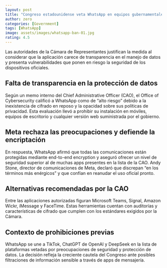 ```yaml
---
layout: post
title: "Congreso estadounidense veta WhatsApp en equipos gubernamentales"
author: zero
categories: [Government]
tags: [WhatsApp]
image: assets/images/whatsapp-ban-01.jpg
rating: 4.5
---
```


Las autoridades de la Cámara de Representantes justifican la medida al considerar que la aplicación carece de transparencia en el manejo de datos y presenta vulnerabilidades que ponen en riesgo la seguridad de los dispositivos oficiales.



## Falta de transparencia en la protección de datos  
Según un memo interno del Chief Administrative Officer (CAO), el Office of Cybersecurity calificó a WhatsApp como de “alto riesgo” debido a la inexistencia de cifrado en reposo y la opacidad sobre sus políticas de privacidad. Esta evaluación llevó a prohibir su instalación en móviles, equipos de escritorio y cualquier versión web suministrada por el gobierno.



## Meta rechaza las preocupaciones y defiende la encriptación  
En respuesta, WhatsApp afirmó que todas las comunicaciones están protegidas mediante end-to-end encryption y aseguró ofrecer un nivel de seguridad superior al de muchas apps presentes en la lista de la CAO. Andy Stone, director de comunicaciones de Meta, declaró que discrepan “en los términos más enérgicos” y que confían en reanudar el uso oficial pronto.



## Alternativas recomendadas por la CAO  
Entre las aplicaciones autorizadas figuran Microsoft Teams, Signal, Amazon Wickr, iMessage y FaceTime. Estas herramientas cuentan con auditorías y características de cifrado que cumplen con los estándares exigidos por la Cámara.



## Contexto de prohibiciones previas  
WhatsApp se une a TikTok, ChatGPT de OpenAI y DeepSeek en la lista de plataformas vetadas por preocupaciones de seguridad y protección de datos. La decisión refleja la creciente cautela del Congreso ante posibles filtraciones de información sensible a través de apps de mensajería.

